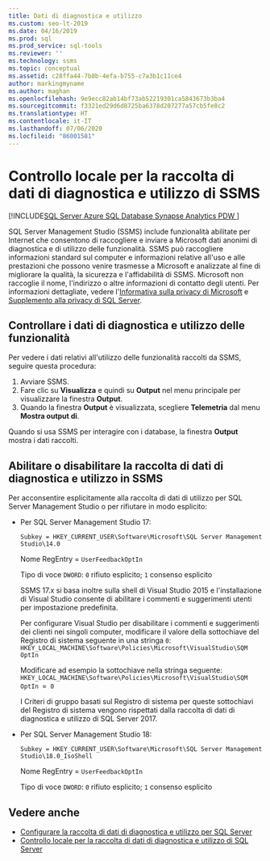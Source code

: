 ```yaml
---
title: Dati di diagnostica e utilizzo
ms.custom: seo-lt-2019
ms.date: 04/16/2019
ms.prod: sql
ms.prod_service: sql-tools
ms.reviewer: ''
ms.technology: ssms
ms.topic: conceptual
ms.assetid: c28ffa44-7b8b-4efa-b755-c7a3b1c11ce4
author: markingmyname
ms.author: maghan
ms.openlocfilehash: 9e9ecc82ab14bf73ab52219301ca5843673b3ba4
ms.sourcegitcommit: f3321ed29d6d8725ba6378d207277a57cb5fe8c2
ms.translationtype: HT
ms.contentlocale: it-IT
ms.lasthandoff: 07/06/2020
ms.locfileid: "86001581"
---
```

# <a name="local-audit-for-ssms-usage-and-diagnostic-data-collection"></a>Controllo locale per la raccolta di dati di diagnostica e utilizzo di SSMS
[!INCLUDE[SQL Server Azure SQL Database Synapse Analytics PDW ](../includes/applies-to-version/sql-asdb-asdbmi-asa-pdw.md)]

SQL Server Management Studio (SSMS) include funzionalità abilitate per Internet che consentono di raccogliere e inviare a Microsoft dati anonimi di diagnostica e di utilizzo delle funzionalità. SSMS può raccogliere informazioni standard sul computer e informazioni relative all'uso e alle prestazioni che possono venire trasmesse a Microsoft e analizzate al fine di migliorare la qualità, la sicurezza e l'affidabilità di SSMS. Microsoft non raccoglie il nome, l'indirizzo o altre informazioni di contatto degli utenti. Per informazioni dettagliate, vedere l'[Informativa sulla privacy di Microsoft](https://privacy.microsoft.com/privacystatement) e [Supplemento alla privacy di SQL Server](https://go.microsoft.com/fwlink/?LinkID=868444).

## <a name="audit-feature-usage-and-diagnostic-data"></a>Controllare i dati di diagnostica e utilizzo delle funzionalità

Per vedere i dati relativi all'utilizzo delle funzionalità raccolti da SSMS, seguire questa procedura:

1.  Avviare SSMS.
2.  Fare clic su **Visualizza** e quindi su **Output** nel menu principale per visualizzare la finestra **Output**. 
3.  Quando la finestra **Output** è visualizzata, scegliere **Telemetria** dal menu **Mostra output di**.

Quando si usa SSMS per interagire con i database, la finestra **Output** mostra i dati raccolti.

## <a name="enable-or-disable-usage-and-diagnostic-data-collection-in-ssms"></a>Abilitare o disabilitare la raccolta di dati di diagnostica e utilizzo in SSMS

Per acconsentire esplicitamente alla raccolta di dati di utilizzo per SQL Server Management Studio o per rifiutare in modo esplicito:

- Per SQL Server Management Studio 17:

  `Subkey = HKEY_CURRENT_USER\Software\Microsoft\SQL Server Management Studio\14.0`

  Nome RegEntry = `UserFeedbackOptIn`

  Tipo di voce `DWORD`: `0` rifiuto esplicito; `1` consenso esplicito

  SSMS 17.x si basa inoltre sulla shell di Visual Studio 2015 e l'installazione di Visual Studio consente di abilitare i commenti e suggerimenti utenti per impostazione predefinita.  

  Per configurare Visual Studio per disabilitare i commenti e suggerimenti dei clienti nei singoli computer, modificare il valore della sottochiave del Registro di sistema seguente in una stringa `0`: `HKEY_LOCAL_MACHINE\Software\Policies\Microsoft\VisualStudio\SQM OptIn`

  Modificare ad esempio la sottochiave nella stringa seguente:  
  `HKEY_LOCAL_MACHINE\Software\Policies\Microsoft\VisualStudio\SQM OptIn `=` 0`

  I Criteri di gruppo basati sul Registro di sistema per queste sottochiavi del Registro di sistema vengono rispettati dalla raccolta di dati di diagnostica e utilizzo di SQL Server 2017.

- Per SQL Server Management Studio 18:

  `Subkey = HKEY_CURRENT_USER\Software\Microsoft\SQL Server Management Studio\18.0_IsoShell`

  Nome RegEntry = `UserFeedbackOptIn`

  Tipo di voce `DWORD`: `0` rifiuto esplicito; `1` consenso esplicito

## <a name="see-also"></a>Vedere anche

- [Configurare la raccolta di dati di diagnostica e utilizzo per SQL Server](../sql-server/usage-and-diagnostic-data-configuration-for-sql-server.md)
- [Controllo locale per la raccolta di dati di diagnostica e utilizzo di SQL Server](https://msdn.microsoft.com/library/mt743085.aspx)